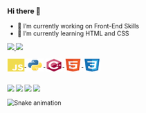 ### Hi there 👋
- 🔭 I’m currently working on Front-End Skills
- 🌱 I’m currently learning HTML and CSS

 <div>
  <a href="#">
  <img height="180em"
  src="https://github-readme-stats.vercel.app/api?username=h4ck3rtr4d3r&show_icons=true&theme=chartreuse-dark&include_all_commits=true&count_private=true" />
  <img height="180em"
  src="https://github-readme-stats.vercel.app/api/top-langs/?username=h4ck3rtr4d3r&layout=compact&langs_count=16&theme=chartreuse-dark" />
  </div>
 <div style = "display:inline_block"><br>
  <img align="center" alt="hacker-Js" height="30" width="40" src="https://raw.githubusercontent.com/devicons/devicon/master/icons/javascript/javascript-plain.svg">
  <img align="center" alt="hacker-Python" height="30" width="40" src="https://raw.githubusercontent.com/devicons/devicon/master/icons/python/python-original.svg">
  <img align="center" alt="hacker-Csharp" height="30" width="40" src="https://raw.githubusercontent.com/devicons/devicon/master/icons/cplusplus/cplusplus-original.svg">
  <img align="center" alt="hacker-HTML" height="30" width="40" src="https://raw.githubusercontent.com/devicons/devicon/master/icons/html5/html5-original.svg">
  <img align="center" alt="hacker-CSS" height="30" width="40" src="https://raw.githubusercontent.com/devicons/devicon/master/icons/css3/css3-original.svg">
  </div>
 
  ##
 <div>
  
  <a href="https://www.youtube.com/channel/UCpKghP5XC_7Y_dAFmCxdbAg" target="_blank"><img src="https://img.shields.io/badge/YouTube-FF0000?style=for-the-badge&logo=youtube&logoColor=white" target="_blank"></a>
  <a href="https://www.instagram.com/h4ck3rtr4d3r/" target="_blank"><img src="https://img.shields.io/badge/-Instagram-%23E4405F?style=for-the-badge&logo=instagram&logoColor=white" target="_blank"></a>
  <a href="https://twitter.com/h4ck3r_tr4d3r" target="_blank"><img src="https://img.shields.io/badge/Twitter-1DA1F2?style=for-the-badge&logo=twitter&logoColor=white" target="_blank"></a>
  <a href="https://www.facebook.com/hackertrader" target="_blank"><img src="https://img.shields.io/badge/Facebook-1877F2?style=for-the-badge&logo=facebook&logoColor=white" target="_blank"></a>
 
  ![Snake animation](https://github.com/h4ck3rtr4d3r/h4ck3rtr4d3r/blob/output/github-contribution-grid-snake.svg)
 

